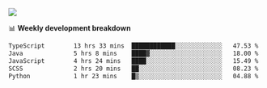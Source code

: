 ![](https://github-readme-stats-v2-three.vercel.app/api/top-langs/?username=akshayxml&theme=dark&hide_border=true&include_all_commits=true&count_private=true&layout=compact&size_weight=0.5&count_weight=0.5&hide=Jupyter%20Notebook%2Cobjective-c%2Cmakefile%2Cc%2Chtml%2Ccss%2Cscss&langs_count=6&exclude_repo=github-readme-stats-v2)

📊 **Weekly development breakdown**
<!--START_SECTION:waka-->

```txt
TypeScript        13 hrs 33 mins  ████████████░░░░░░░░░░░░░   47.53 %
Java              5 hrs 8 mins    ████▓░░░░░░░░░░░░░░░░░░░░   18.00 %
JavaScript        4 hrs 24 mins   ████░░░░░░░░░░░░░░░░░░░░░   15.49 %
SCSS              2 hrs 20 mins   ██░░░░░░░░░░░░░░░░░░░░░░░   08.23 %
Python            1 hr 23 mins    █▒░░░░░░░░░░░░░░░░░░░░░░░   04.88 %
```

<!--END_SECTION:waka-->
